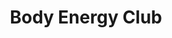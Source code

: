 ---
title: "Body Energy Club"
url: /vancouver/body-energy-club-university-boulevard/
shop: nutrition supplements
---